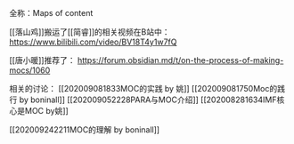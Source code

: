 全称：Maps of content

[[落山鸡]]搬运了[[简睿]]的相关视频在B站中： https://www.bilibili.com/video/BV18T4y1w7fQ

[[唐小暖]]推荐了： https://forum.obsidian.md/t/on-the-process-of-making-mocs/1060


相关的讨论：
[[202009081833MOC的实践 by 姚]]
[[202009081750Moc的践行 by boninall]]
[[202009052228PARA与MOC介绍]]
[[202008281634IMF核心是MOC by姚]]

[[202009242211MOC的理解 by boninall]]